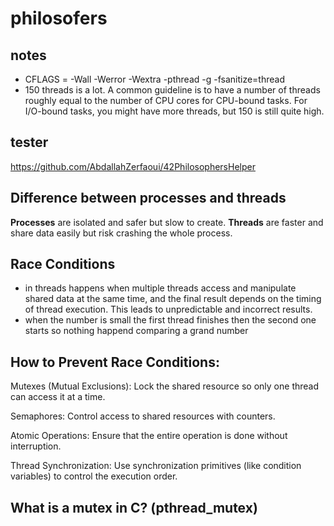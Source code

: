 # philosofers

## notes
- CFLAGS = -Wall -Werror -Wextra -pthread -g -fsanitize=thread
- 150 threads is a lot.
A common guideline is to have a number of threads roughly equal to the number of CPU cores for CPU-bound tasks. For I/O-bound tasks, you might have more threads, but 150 is still quite high.
## tester
https://github.com/AbdallahZerfaoui/42PhilosophersHelper

## Difference between processes and threads
**Processes** are isolated and safer but slow to create.
**Threads** are faster and share data easily but risk crashing the whole process.

## Race Conditions
- in threads happens when multiple threads access and manipulate shared data at the same time, and the final result depends on the timing of thread execution. This leads to unpredictable and incorrect results.
- when the number is small the first thread finishes then the second one starts so nothing happend comparing a grand number

## How to Prevent Race Conditions:
Mutexes (Mutual Exclusions): Lock the shared resource so only one thread can access it at a time.

Semaphores: Control access to shared resources with counters.

Atomic Operations: Ensure that the entire operation is done without interruption.

Thread Synchronization: Use synchronization primitives (like condition variables) to control the execution order.

## What is a mutex in C? (pthread_mutex)

